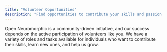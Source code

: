 ```yaml
---
title: "Volunteer Opportunities"
description: "Find opportunities to contribute your skills and passion to the Open Neuromorphic community. From content creation to event support, there's a role for you."
---
```


Open Neuromorphic is a community-driven initiative, and our success depends on the active participation of volunteers like you. We have a variety of roles and tasks available for individuals who want to contribute their skills, learn new ones, and help us grow.
